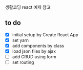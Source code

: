 생활코딩 react 예제 참고

## to do
 - [x] initial setup by Create React App
 - [x] set yarn
 - [x] add components by class
 - [x] load json files by ajax
 - [ ] add CRUD using form
 - [ ] set routing
